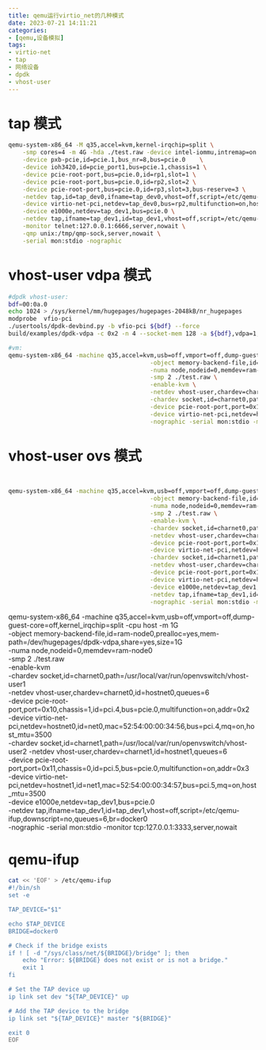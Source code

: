 ```yaml
---
title: qemu运行virtio_net的几种模式
date: 2023-07-21 14:11:21
categories:
- [qemu,设备模拟]
tags:
- virtio-net
- tap
- 网络设备
- dpdk
- vhost-user
---
```


# tap 模式
```sh
qemu-system-x86_64 -M q35,accel=kvm,kernel-irqchip=split \
    -smp cores=4 -m 4G -hda ./test.raw -device intel-iommu,intremap=on \
    -device pxb-pcie,id=pcie.1,bus_nr=8,bus=pcie.0    \
    -device ioh3420,id=pcie_port1,bus=pcie.1,chassis=1 \
    -device pcie-root-port,bus=pcie.0,id=rp1,slot=1 \
    -device pcie-root-port,bus=pcie.0,id=rp2,slot=2 \
    -device pcie-root-port,bus=pcie.0,id=rp3,slot=3,bus-reserve=3 \
    -netdev tap,id=tap_dev0,ifname=tap_dev0,vhost=off,script=/etc/qemu-ifup,downscript=no,queues=6,br=docker0 \
    -device virtio-net-pci,netdev=tap_dev0,bus=rp2,multifunction=on,host_mtu=3500,mrg_rxbuf=off \
    -device e1000e,netdev=tap_dev1,bus=pcie.0 \
    -netdev tap,ifname=tap_dev1,id=tap_dev1,vhost=off,script=/etc/qemu-ifup,downscript=no,queues=6,br=docker0 \
    -monitor telnet:127.0.0.1:6666,server,nowait \
    -qmp unix:/tmp/qmp-sock,server,nowait \
    -serial mon:stdio -nographic
```

# vhost-user vdpa 模式
```sh
#dpdk vhost-user:
bdf=00:0a.0
echo 1024 > /sys/kernel/mm/hugepages/hugepages-2048kB/nr_hugepages
modprobe  vfio-pci
./usertools/dpdk-devbind.py -b vfio-pci ${bdf} --force
build/examples/dpdk-vdpa -c 0x2 -n 4 --socket-mem 128 -a ${bdf},vdpa=1,sw-live-migration=1 --iova-mode=va --log-level=.,8 -- --iface /tmp/vdpa-socket --client

#vm:
qemu-system-x86_64 -machine q35,accel=kvm,usb=off,vmport=off,dump-guest-core=off,kernel_irqchip=split -cpu host -m 1G \
                                        -object memory-backend-file,id=ram-node0,prealloc=yes,mem-path=/dev/hugepages/dpdk-vdpa,share=yes,size=1G \
                                        -numa node,nodeid=0,memdev=ram-node0 \
                                        -smp 2 ./test.raw \
                                        -enable-kvm \
                                        -netdev vhost-user,chardev=charnet0,id=hostnet0,queues=6 \
                                        -chardev socket,id=charnet0,path=/tmp/vdpa-socket0,server=on \
                                        -device pcie-root-port,port=0x10,chassis=1,id=pci.4,bus=pcie.0,multifunction=on,addr=0x2 \
                                        -device virtio-net-pci,netdev=hostnet0,id=net0,mac=52:54:00:00:34:56,bus=pci.4,mq=on,host_mtu=3500 \
                                        -nographic -serial mon:stdio -monitor tcp:127.0.0.1:3333,server,nowait
```

# vhost-user ovs 模式
```sh


qemu-system-x86_64 -machine q35,accel=kvm,usb=off,vmport=off,dump-guest-core=off,kernel_irqchip=split -cpu host -m 1G \
                                        -object memory-backend-file,id=ram-node0,prealloc=yes,mem-path=/dev/hugepages/dpdk-vdpa,share=yes,size=1G \
                                        -numa node,nodeid=0,memdev=ram-node0 \
                                        -smp 2 ./test.raw \
                                        -enable-kvm \
                                        -chardev socket,id=charnet0,path=/usr/local/var/run/openvswitch/vhost-user1 \
                                        -netdev vhost-user,chardev=charnet0,id=hostnet0,queues=6 \
                                        -device pcie-root-port,port=0x10,chassis=1,id=pci.4,bus=pcie.0,multifunction=on,addr=0x2 \
                                        -device virtio-net-pci,netdev=hostnet0,id=net0,mac=52:54:00:00:34:56,bus=pci.4,mq=on,host_mtu=3500 \
                                        -chardev socket,id=charnet1,path=/usr/local/var/run/openvswitch/vhost-user2 \
                                        -netdev vhost-user,chardev=charnet1,id=hostnet1,queues=6 \
                                        -device pcie-root-port,port=0x11,chassis=0,id=pci.5,bus=pcie.0,multifunction=on,addr=0x3 \
                                        -device virtio-net-pci,netdev=hostnet1,id=net1,mac=52:54:00:00:34:57,bus=pci.5,mq=on,host_mtu=3500 \
                                        -device e1000e,netdev=tap_dev1,bus=pcie.0 \
                                        -netdev tap,ifname=tap_dev1,id=tap_dev1,vhost=off,script=/etc/qemu-ifup,downscript=no,queues=6,br=docker0 \
                                        -nographic -serial mon:stdio -monitor tcp:127.0.0.1:3333,server,nowait
```

qemu-system-x86_64 -machine q35,accel=kvm,usb=off,vmport=off,dump-guest-core=off,kernel_irqchip=split -cpu host -m 1G  \
                                        -object memory-backend-file,id=ram-node0,prealloc=yes,mem-path=/dev/hugepages/dpdk-vdpa,share=yes,size=1G    \
                                        -numa node,nodeid=0,memdev=ram-node0 \
                                        -smp 2 ./test.raw \
                                        -enable-kvm  \
                                        -chardev socket,id=charnet0,path=/usr/local/var/run/openvswitch/vhost-user1  \
                                        -netdev vhost-user,chardev=charnet0,id=hostnet0,queues=6  \
                                        -device pcie-root-port,port=0x10,chassis=1,id=pci.4,bus=pcie.0,multifunction=on,addr=0x2 \
                                        -device virtio-net-pci,netdev=hostnet0,id=net0,mac=52:54:00:00:34:56,bus=pci.4,mq=on,host_mtu=3500 \
                                        -chardev socket,id=charnet1,path=/usr/local/var/run/openvswitch/vhost-user2                                          -netdev vhost-user,chardev=charnet1,id=hostnet1,queues=6   \
                                        -device pcie-root-port,port=0x11,chassis=0,id=pci.5,bus=pcie.0,multifunction=on,addr=0x3  \
                                        -device virtio-net-pci,netdev=hostnet1,id=net1,mac=52:54:00:00:34:57,bus=pci.5,mq=on,host_mtu=3500 \
                                        -device e1000e,netdev=tap_dev1,bus=pcie.0  \
                                        -netdev tap,ifname=tap_dev1,id=tap_dev1,vhost=off,script=/etc/qemu-ifup,downscript=no,queues=6,br=docker0  \
                                        -nographic -serial mon:stdio -monitor tcp:127.0.0.1:3333,server,nowait

# qemu-ifup
```sh
cat << 'EOF' > /etc/qemu-ifup
#!/bin/sh
set -e

TAP_DEVICE="$1"

echo $TAP_DEVICE
BRIDGE=docker0

# Check if the bridge exists
if ! [ -d "/sys/class/net/${BRIDGE}/bridge" ]; then
    echo "Error: ${BRIDGE} does not exist or is not a bridge."
    exit 1
fi

# Set the TAP device up
ip link set dev "${TAP_DEVICE}" up

# Add the TAP device to the bridge
ip link set "${TAP_DEVICE}" master "${BRIDGE}"

exit 0
EOF
```